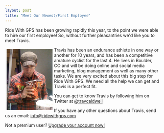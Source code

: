 ```yaml
---
layout: post
title: "Meet Our Newest/First Employee"
---
```

Ride With GPS has been growing rapidly this year, to the point we were able to hire our first employee! So, without further pleasantries we'd like you to meet Travis. 

<img class="postimage" style="float:left; margin:5px;" widht="150" height="200" src="/images/travis_profile.jpg">

Travis has been an endurance athlete in one way or another for 10 years, and has been a competitive amature cyclist for the last 4. He lives in Boulder, CO and will be doing online and social media marketing, blog management as well as many other tasks. We are very excited about this big step for Ride With GPS. We need all the help we can get and Travis is a perfect fit.

You can get to know Travis by following him on Twitter at <a href="https://twitter.com/#!/travcaldwell">@travcaldwell</a>


If you have any other questions about Travis, send us an email: <a
href="mailto:info@ridewithgps.com">info@ridewithgps.com</a>

Not a premium user? <a href="https://ridewithgps.com/choose_account?utm_source=Blog&utm_medium=Post&utm_campaign=BlogPost">Upgrade your account now!</a>
